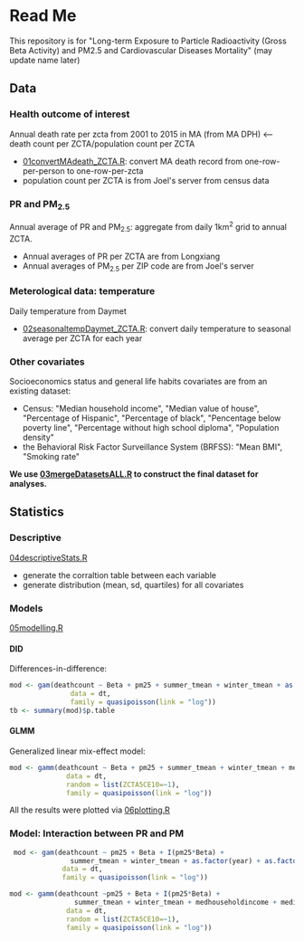 # Read Me

This repository is for "Long-term Exposure to Particle Radioactivity (Gross Beta Activity) and PM2.5 and Cardiovascular Diseases Mortality" (may update name later)

## Data

### Health outcome of interest

Annual death rate per zcta from 2001 to 2015 in MA (from MA DPH) <-- death count per ZCTA/population count per ZCTA 

- [01convertMAdeath_ZCTA.R](https://github.com/ShuxinD/betaRadiation_CVD/blob/main/codes/01convertMAdeath_ZCTA.R): convert MA death record from one-row-per-person to one-row-per-zcta
- population count per ZCTA is from Joel's server from census data

### PR and PM<sub>2.5</sub>

Annual average of PR and PM<sub>2.5</sub>: aggregate from daily 1km<sup>2</sup> grid to annual ZCTA.

- Annual averages of PR per ZCTA are from Longxiang
- Annual averages of PM<sub>2.5</sub> per ZIP code are from Joel's server

### Meterological data: temperature

Daily temperature from Daymet

- [02seasonaltempDaymet_ZCTA.R](https://github.com/ShuxinD/betaRadiation_CVD/blob/main/codes/02seasonaltempDaymet_ZCTA.R):  convert daily temperature to seasonal average per ZCTA for each year

### Other covariates

Socioeconomics status and general life habits covariates are from an existing dataset:

- Census: "Median household income", "Median value of house", "Percentage of Hispanic", "Percentage of black", "Pencentage below poverty line", "Percentage without high school diploma", "Population density"
- the Behavioral Risk Factor Surveillance System (BRFSS): "Mean BMI", "Smoking rate"

**We use [03mergeDatasetsALL.R](https://github.com/ShuxinD/betaRadiation_CVD/blob/main/codes/03mergeDatasetsALL.R) to construct the final dataset for analyses.**

## Statistics

### Descriptive

[04descriptiveStats.R](https://github.com/ShuxinD/betaRadiation_CVD/blob/main/codes/04descriptiveStats.R)

- generate the corraltion table between each variable
- generate distribution (mean, sd, quartiles) for all covariates

### Models

[05modelling.R](https://github.com/ShuxinD/betaRadiation_CVD/blob/main/codes/05modelling.R)

#### DID

Differences-in-difference:

```R
mod <- gam(deathcount ~ Beta + pm25 + summer_tmean + winter_tmean + as.factor(year) + as.factor(ZCTA5CE10) + offset(log(pcount)),
               data = dt,
               family = quasipoisson(link = "log"))
tb <- summary(mod)$p.table
```

#### GLMM

Generalized linear mix-effect model: 

```R
mod <- gamm(deathcount ~ Beta + pm25 + summer_tmean + winter_tmean + medhouseholdincome + medianhousevalue + hispanic + pct_blk + poverty + education + popdensity + mean_bmi + smoke_rate + as.factor(year) + offset(log(pcount)),
              data = dt,
              random = list(ZCTA5CE10=~1),
              family = quasipoisson(link = "log"))
```

All the results were plotted via [06plotting.R](https://github.com/ShuxinD/betaRadiation_CVD/blob/main/codes/06plotting.R)

### Model: Interaction between PR and PM

```R
 mod <- gam(deathcount ~ pm25 + Beta + I(pm25*Beta) + 
               summer_tmean + winter_tmean + as.factor(year) + as.factor(ZCTA5CE10) + offset(log(pcount)),
             data = dt,
             family = quasipoisson(link = "log"))

mod <- gamm(deathcount ~pm25 + Beta + I(pm25*Beta) + 
                summer_tmean + winter_tmean + medhouseholdincome + medianhousevalue + hispanic + pct_blk + poverty + education + popdensity + mean_bmi + smoke_rate + as.factor(year) + offset(log(pcount)),
              data = dt,
              random = list(ZCTA5CE10=~1),
              family = quasipoisson(link = "log"))
```

